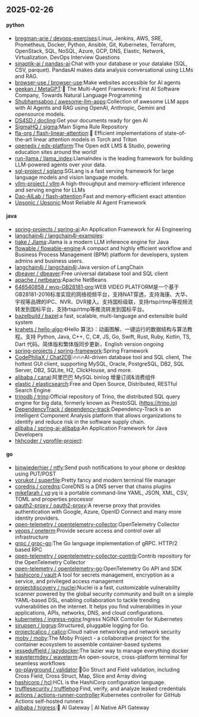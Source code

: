 ## 2025-02-26

#### python
* [bregman-arie / devops-exercises](https://github.com/bregman-arie/devops-exercises):Linux, Jenkins, AWS, SRE, Prometheus, Docker, Python, Ansible, Git, Kubernetes, Terraform, OpenStack, SQL, NoSQL, Azure, GCP, DNS, Elastic, Network, Virtualization. DevOps Interview Questions
* [sinaptik-ai / pandas-ai](https://github.com/sinaptik-ai/pandas-ai):Chat with your database or your datalake (SQL, CSV, parquet). PandasAI makes data analysis conversational using LLMs and RAG.
* [browser-use / browser-use](https://github.com/browser-use/browser-use):Make websites accessible for AI agents
* [geekan / MetaGPT](https://github.com/geekan/MetaGPT):🌟 The Multi-Agent Framework: First AI Software Company, Towards Natural Language Programming
* [Shubhamsaboo / awesome-llm-apps](https://github.com/Shubhamsaboo/awesome-llm-apps):Collection of awesome LLM apps with AI Agents and RAG using OpenAI, Anthropic, Gemini and opensource models.
* [DS4SD / docling](https://github.com/DS4SD/docling):Get your documents ready for gen AI
* [SigmaHQ / sigma](https://github.com/SigmaHQ/sigma):Main Sigma Rule Repository
* [fla-org / flash-linear-attention](https://github.com/fla-org/flash-linear-attention):🚀 Efficient implementations of state-of-the-art linear attention models in Torch and Triton
* [openedx / edx-platform](https://github.com/openedx/edx-platform):The Open edX LMS & Studio, powering education sites around the world!
* [run-llama / llama_index](https://github.com/run-llama/llama_index):LlamaIndex is the leading framework for building LLM-powered agents over your data.
* [sgl-project / sglang](https://github.com/sgl-project/sglang):SGLang is a fast serving framework for large language models and vision language models.
* [vllm-project / vllm](https://github.com/vllm-project/vllm):A high-throughput and memory-efficient inference and serving engine for LLMs
* [Dao-AILab / flash-attention](https://github.com/Dao-AILab/flash-attention):Fast and memory-efficient exact attention
* [Upsonic / Upsonic](https://github.com/Upsonic/Upsonic):Most Reliable AI Agent Framework

#### java
* [spring-projects / spring-ai](https://github.com/spring-projects/spring-ai):An Application Framework for AI Engineering
* [langchain4j / langchain4j-examples](https://github.com/langchain4j/langchain4j-examples):
* [tjake / Jlama](https://github.com/tjake/Jlama):Jlama is a modern LLM inference engine for Java
* [flowable / flowable-engine](https://github.com/flowable/flowable-engine):A compact and highly efficient workflow and Business Process Management (BPM) platform for developers, system admins and business users.
* [langchain4j / langchain4j](https://github.com/langchain4j/langchain4j):Java version of LangChain
* [dbeaver / dbeaver](https://github.com/dbeaver/dbeaver):Free universal database tool and SQL client
* [apache / netbeans](https://github.com/apache/netbeans):Apache NetBeans
* [648540858 / wvp-GB28181-pro](https://github.com/648540858/wvp-GB28181-pro):WEB VIDEO PLATFORM是一个基于GB28181-2016标准实现的网络视频平台，支持NAT穿透，支持海康、大华、宇视等品牌的IPC、NVR、DVR接入。支持国标级联，支持rtsp/rtmp等视频流转发到国标平台，支持rtsp/rtmp等推流转发到国标平台。
* [bazelbuild / bazel](https://github.com/bazelbuild/bazel):a fast, scalable, multi-language and extensible build system
* [krahets / hello-algo](https://github.com/krahets/hello-algo):《Hello 算法》：动画图解、一键运行的数据结构与算法教程。支持 Python, Java, C++, C, C#, JS, Go, Swift, Rust, Ruby, Kotlin, TS, Dart 代码。简体版和繁体版同步更新，English version ongoing
* [spring-projects / spring-framework](https://github.com/spring-projects/spring-framework):Spring Framework
* [CodePhiliaX / Chat2DB](https://github.com/CodePhiliaX/Chat2DB):🔥🔥🔥AI-driven database tool and SQL client, The hottest GUI client, supporting MySQL, Oracle, PostgreSQL, DB2, SQL Server, DB2, SQLite, H2, ClickHouse, and more.
* [alibaba / canal](https://github.com/alibaba/canal):阿里巴巴 MySQL binlog 增量订阅&消费组件
* [elastic / elasticsearch](https://github.com/elastic/elasticsearch):Free and Open Source, Distributed, RESTful Search Engine
* [trinodb / trino](https://github.com/trinodb/trino):Official repository of Trino, the distributed SQL query engine for big data, formerly known as PrestoSQL (https://trino.io)
* [DependencyTrack / dependency-track](https://github.com/DependencyTrack/dependency-track):Dependency-Track is an intelligent Component Analysis platform that allows organizations to identify and reduce risk in the software supply chain.
* [alibaba / spring-ai-alibaba](https://github.com/alibaba/spring-ai-alibaba):An Application Framework for Java Developers
* [hkhcoder / vprofile-project](https://github.com/hkhcoder/vprofile-project):

#### go
* [binwiederhier / ntfy](https://github.com/binwiederhier/ntfy):Send push notifications to your phone or desktop using PUT/POST
* [yorukot / superfile](https://github.com/yorukot/superfile):Pretty fancy and modern terminal file manager
* [coredns / coredns](https://github.com/coredns/coredns):CoreDNS is a DNS server that chains plugins
* [mikefarah / yq](https://github.com/mikefarah/yq):yq is a portable command-line YAML, JSON, XML, CSV, TOML and properties processor
* [oauth2-proxy / oauth2-proxy](https://github.com/oauth2-proxy/oauth2-proxy):A reverse proxy that provides authentication with Google, Azure, OpenID Connect and many more identity providers.
* [open-telemetry / opentelemetry-collector](https://github.com/open-telemetry/opentelemetry-collector):OpenTelemetry Collector
* [veops / oneterm](https://github.com/veops/oneterm):Provide secure access and control over all infrastructure
* [grpc / grpc-go](https://github.com/grpc/grpc-go):The Go language implementation of gRPC. HTTP/2 based RPC
* [open-telemetry / opentelemetry-collector-contrib](https://github.com/open-telemetry/opentelemetry-collector-contrib):Contrib repository for the OpenTelemetry Collector
* [open-telemetry / opentelemetry-go](https://github.com/open-telemetry/opentelemetry-go):OpenTelemetry Go API and SDK
* [hashicorp / vault](https://github.com/hashicorp/vault):A tool for secrets management, encryption as a service, and privileged access management
* [projectdiscovery / nuclei](https://github.com/projectdiscovery/nuclei):Nuclei is a fast, customizable vulnerability scanner powered by the global security community and built on a simple YAML-based DSL, enabling collaboration to tackle trending vulnerabilities on the internet. It helps you find vulnerabilities in your applications, APIs, networks, DNS, and cloud configurations.
* [kubernetes / ingress-nginx](https://github.com/kubernetes/ingress-nginx):Ingress NGINX Controller for Kubernetes
* [sirupsen / logrus](https://github.com/sirupsen/logrus):Structured, pluggable logging for Go.
* [projectcalico / calico](https://github.com/projectcalico/calico):Cloud native networking and network security
* [moby / moby](https://github.com/moby/moby):The Moby Project - a collaborative project for the container ecosystem to assemble container-based systems
* [jesseduffield / lazydocker](https://github.com/jesseduffield/lazydocker):The lazier way to manage everything docker
* [wavetermdev / waveterm](https://github.com/wavetermdev/waveterm):An open-source, cross-platform terminal for seamless workflows
* [go-playground / validator](https://github.com/go-playground/validator):💯Go Struct and Field validation, including Cross Field, Cross Struct, Map, Slice and Array diving
* [hashicorp / hcl](https://github.com/hashicorp/hcl):HCL is the HashiCorp configuration language.
* [trufflesecurity / trufflehog](https://github.com/trufflesecurity/trufflehog):Find, verify, and analyze leaked credentials
* [actions / actions-runner-controller](https://github.com/actions/actions-runner-controller):Kubernetes controller for GitHub Actions self-hosted runners
* [alibaba / higress](https://github.com/alibaba/higress):🤖 AI Gateway | AI Native API Gateway
